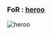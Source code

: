 
### FoR : [heroo](https://t.me/vip5447) ###

![heroo](https://telegra.ph/file/80bbf57e17b10d2231734.jpg)

